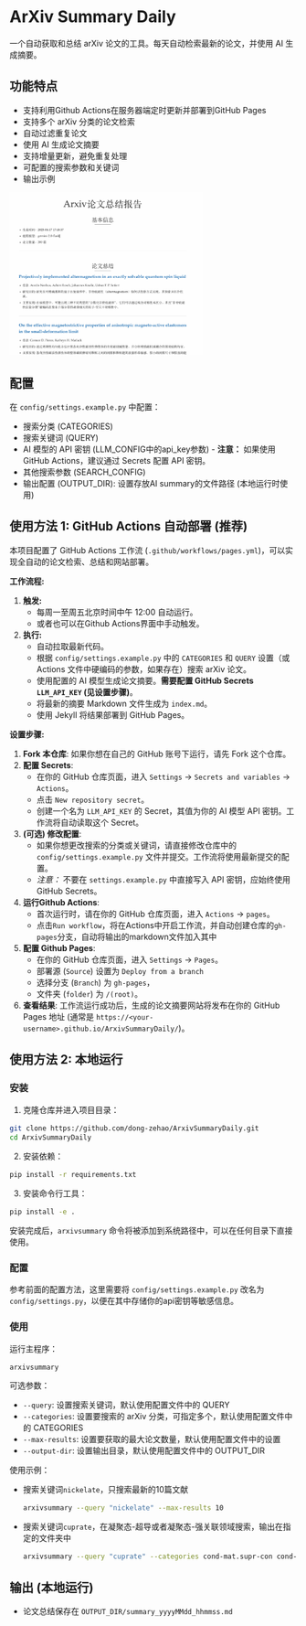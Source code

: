 # ArXiv Summary Daily

一个自动获取和总结 arXiv 论文的工具。每天自动检索最新的论文，并使用 AI 生成摘要。

## 功能特点

- 支持利用Github Actions在服务器端定时更新并部署到GitHub Pages
- 支持多个 arXiv 分类的论文检索
- 自动过滤重复论文
- 使用 AI 生成论文摘要
- 支持增量更新，避免重复处理
- 可配置的搜索参数和关键词
- 输出示例

<img src="img/overview.png" alt="overview" style="zoom: 33%;" />

## 配置

在 `config/settings.example.py` 中配置：

- 搜索分类 (CATEGORIES)
- 搜索关键词 (QUERY)
- AI 模型的 API 密钥 (LLM_CONFIG中的api_key参数) - **注意：** 如果使用 GitHub Actions，建议通过 Secrets 配置 API 密钥。
- 其他搜索参数 (SEARCH_CONFIG)
- 输出配置 (OUTPUT_DIR): 设置存放AI summary的文件路径 (本地运行时使用)

## 使用方法 1: GitHub Actions 自动部署 (推荐)

本项目配置了 GitHub Actions 工作流 (`.github/workflows/pages.yml`)，可以实现全自动的论文检索、总结和网站部署。

**工作流程:**

1.  **触发:**
    *   每周一至周五北京时间中午 12:00 自动运行。
    *   或者也可以在Github Actions界面中手动触发。
2.  **执行:**
    *   自动拉取最新代码。
    *   根据 `config/settings.example.py` 中的 `CATEGORIES` 和 `QUERY` 设置（或 Actions 文件中硬编码的参数，如果存在）搜索 arXiv 论文。
    *   使用配置的 AI 模型生成论文摘要。**需要配置 GitHub Secrets `LLM_API_KEY` (见设置步骤)**。
    *   将最新的摘要 Markdown 文件生成为 `index.md`。
    *   使用 Jekyll 将结果部署到 GitHub Pages。

**设置步骤:**

1.  **Fork 本仓库**: 如果你想在自己的 GitHub 账号下运行，请先 Fork 这个仓库。
2.  **配置 Secrets**:
    *   在你的 GitHub 仓库页面，进入 `Settings` -> `Secrets and variables` -> `Actions`。
    *   点击 `New repository secret`。
    *   创建一个名为 `LLM_API_KEY` 的 Secret，其值为你的 AI 模型 API 密钥。工作流将自动读取这个 Secret。
3.  **(可选) 修改配置**:
    *   如果你想更改搜索的分类或关键词，请直接修改仓库中的 `config/settings.example.py` 文件并提交。工作流将使用最新提交的配置。
    *   *注意：* 不要在 `settings.example.py` 中直接写入 API 密钥，应始终使用 GitHub Secrets。
4.  **运行Github Actions**:
    *   首次运行时，请在你的 GitHub 仓库页面，进入 `Actions` -> `pages`。
    *   点击`Run workflow`，将在Actions中开启工作流，并自动创建仓库的`gh-pages`分支，自动将输出的markdown文件加入其中
4.  **配置 Github Pages**:
    *   在你的 GitHub 仓库页面，进入 `Settings` -> `Pages`。
    *   部署源 (`Source`) 设置为 `Deploy from a branch`
    *   选择分支 (`Branch`) 为 `gh-pages`，
    *   文件夹 (`folder`) 为 `/(root)`。
5.  **查看结果**: 工作流运行成功后，生成的论文摘要网站将发布在你的 GitHub Pages 地址 (通常是 `https://<your-username>.github.io/ArxivSummaryDaily/`)。

## 使用方法 2: 本地运行

### 安装

1. 克隆仓库并进入项目目录：
```bash
git clone https://github.com/dong-zehao/ArxivSummaryDaily.git
cd ArxivSummaryDaily
```

2. 安装依赖：
```bash
pip install -r requirements.txt
```

3. 安装命令行工具：
```bash
pip install -e .
```

安装完成后，`arxivsummary` 命令将被添加到系统路径中，可以在任何目录下直接使用。

### 配置

参考前面的配置方法，这里需要将 `config/settings.example.py` 改名为 `config/settings.py`，以便在其中存储你的api密钥等敏感信息。

### 使用
运行主程序：
```bash
arxivsummary
```

可选参数：
- `--query`: 设置搜索关键词，默认使用配置文件中的 QUERY
- `--categories`: 设置要搜索的 arXiv 分类，可指定多个，默认使用配置文件中的 CATEGORIES
- `--max-results`: 设置要获取的最大论文数量，默认使用配置文件中的设置
- `--output-dir`: 设置输出目录，默认使用配置文件中的 OUTPUT_DIR

使用示例：
- 搜索关键词`nickelate`，只搜索最新的10篇文献
    ```bash
    arxivsummary --query "nickelate" --max-results 10
    ```
- 搜索关键词`cuprate`，在凝聚态-超导或者凝聚态-强关联领域搜索，输出在指定的文件夹中
    ```bash
    arxivsummary --query "cuprate" --categories cond-mat.supr-con cond-mat.str-el --output-dir "./cuprate_summaries"
    ```

## 输出 (本地运行)

- 论文总结保存在 `OUTPUT_DIR/summary_yyyyMMdd_hhmmss.md`

